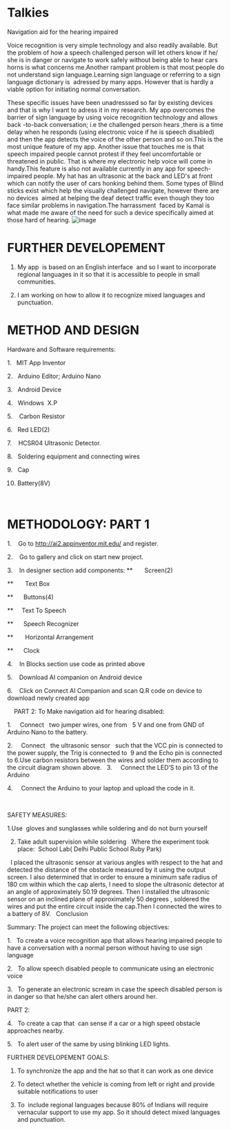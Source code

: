 # Talkies
Navigation aid for the hearing impaired


Voice recognition is very simple technology and also readily available. But the problem of how a speech challenged person will
let others know if he/ she is in danger or navigate to work safely without being able to hear cars horns is what concerns
me.Another rampant problem is that most people do not understand sign language.Learning sign language or referring to a sign language dictionary is  adressed by many apps. However that is hardly a viable option for initiating normal conversation.

These specific issues have been unadresssed so far by existing devices and that is why I want to adress it in my research. My app overcomes the barrier of sign language by using voice recognition technology and allows back -to-back conversation; i.e the challenged person hears ,there is a time delay when he responds (using electronic voice if he is speech disabled) and then the app detects the voice of the other person and so on.This is the most unique feature of my app.
Another issue that touches me is that speech impaired people cannot protest if they feel uncomfortable or threatened in public. That is where my electronic help voice will come in handy.This feature is also not available currently in any app for speech-impaired people.
My hat has an ultrasonic at the back and LED's at front which can notify the user of cars honking behind them. Some types of Blind sticks exist which help the visually challenged navigate, however there are no devices  aimed at helping the deaf detect traffic even though they too face similar problems in navigation.The harrassment  faced by Kamal is what made me aware of the need for such a device specifically aimed at those hard of hearing.
![image](https://user-images.githubusercontent.com/57819870/77649327-b2dc2600-6f8f-11ea-8d29-e3efcebe4b93.png)

# FURTHER DEVELOPEMENT

1. My app  is based on an English interface  and so I want to incorporate regional languages in it so that it is accessible to people in small communities. 

2. I am working on how to allow it to recognize mixed languages and punctuation.
 
# METHOD AND DESIGN

Hardware and Software requirements:

1.   MIT App Inventor

2.   Arduino Editor; Arduino Nano

3.   Android Device

4.   Windows  X.P

5.    Carbon Resistor

6.   Red LED(2)

7.    HCSR04 Ultrasonic Detector.

8.   Soldering equipment and connecting wires

9.   Cap

10. Battery(8V)



 

# METHODOLOGY: PART 1

1.    Go to http://ai2.appinventor.mit.edu/ and register.

2.    Go to gallery and click on start new project.

3.    In designer section add components:
**       Screen(2)

**       Text Box

**      Buttons(4)

**     Text To Speech

**      Speech Recognizer

**       Horizontal Arrangement

**      Clock

4.    In Blocks section use code as printed above

5.    Download AI companion on Android device

6.    Click on Connect AI Companion and scan Q.R code on device to download newly created app
 

 
 
PART 2: To Make navigation aid for hearing disabled:

1.     Connect   two jumper wires, one from   5 V and one from GND of Arduino Nano to the battery.

2.     Connect   the ultrasonic sensor   such that the VCC pin is connected to the power supply, the Trig is connected to  9 and the Echo pin is connected to 6.Use carbon resistors between the wires and solder them according to the circuit diagram shown above.
 
3.     Connect the LED’S to pin 13 of the Arduino

4.     Connect the Arduino to your laptop and upload the code in it.
 

 

SAFETY MEASURES:

1.Use  gloves and sunglasses while soldering and do not burn yourself

2. Take adult supervision while soldering
 
Where the experiment took place:
 School Lab( Delhi Public School Ruby Park)
 


 
I placed the ultrasonic sensor at various angles with respect to the hat and detected the distance of the obstacle measured by
it using the output screen. I also determined that in order to ensure a minimum safe radius of 180 cm within which the cap alerts, I need to slope the ultrasonic detector at an angle of approximately 50.19 degrees.
Then I installed the ultrasonic sensor on an inclined plane of approximately 50 degrees , soldered the wires and put the entire circuit inside the cap.Then I connected the wires to a battery of 8V.
 
Conclusion

Summary: The project can meet the following objectives:

1.   To create a voice recognition app that allows hearing impaired people to have a conversation with a normal person without having to use sign language

2.   To allow speech disabled people to communicate using an electronic voice

3.   To generate an electronic scream in case the speech disabled person is in danger so that he/she can alert others around her.

PART 2:

4.   To create a cap that  can sense if a car or a high speed obstacle approaches nearby. 

5.   To alert user of the same by using blinking LED lights.

FURTHER DEVELOPEMENT GOALS:

1. To synchronize the app and the hat so that it can work as one device

2. To detect whether the vehicle is coming from left or right and provide suitable notifications to user

3. To  include regional languages because 80% of Indians will require vernacular support to use my app. So it should detect mixed languages and punctuation.
 

